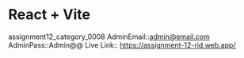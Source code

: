 # React + Vite

assignment12_category_0008
AdminEmail::admin@email.com
AdminPass::Admin@@
Live Link:: https://assignment-12-rid.web.app/
